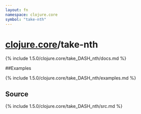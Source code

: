 ```yaml
---
layout: fn
namespace: clojure.core
symbol: "take-nth"
---
```


# [clojure.core](../)/take-nth

{% include 1.5.0/clojure.core/take_DASH_nth/docs.md %}

##Examples

{% include 1.5.0/clojure.core/take_DASH_nth/examples.md %}
## Source
{% include 1.5.0/clojure.core/take_DASH_nth/src.md %}

